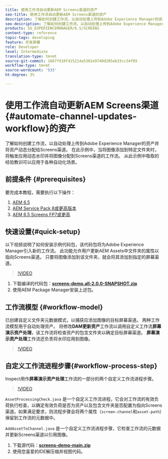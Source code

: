 ```yaml
---
title: 使用工作流自动更新AEM Screens渠道的资产
seo-title: 使用工作流自动更新AEM Screens渠道的资产
description: 了解如何创建工作流，以自动处理上传到Adobe Experience Manager的资产并将资产动态分配给Screens渠道。 在此示例中，当将图像添加到特定文件夹时，将触发应用动态水印并将图像分配到Screens渠道的工作流。 从此示例中吸取的经验教训可以应用于各种自动化场景。
seo-description: 了解如何创建工作流，以自动处理上传到Adobe Experience Manager的资产并将资产动态分配给Screens渠道。 在此示例中，当将图像添加到特定文件夹时，将触发应用动态水印并将图像分配到Screens渠道的工作流。 从此示例中吸取的经验教训可以应用于各种自动化场景。
products: SG_EXPERIENCEMANAGER/6.5/SCREENS
content-type: reference
topic-tags: developing
feature: 开发屏幕
role: Developer
level: Intermediate
translation-type: tm+mt
source-git-commit: 1667fd10f415214a5301e9740d205eb33cc34f89
workflow-type: tm+mt
source-wordcount: '533'
ht-degree: 3%

---
```



# 使用工作流自动更新AEM Screens渠道{#automate-channel-updates-workflow}的资产

了解如何创建工作流，以自动处理上传到Adobe Experience Manager的资产并将资产动态分配给Screens渠道。 在此示例中，当将图像添加到特定文件夹时，将触发应用动态水印并将图像分配到Screens渠道的工作流。 从此示例中吸取的经验教训可以应用于各种自动化场景。

## 前提条件 {#prerequisites}

要完成本教程，需要执行以下操作：

1. [AEM 6.5](https://experienceleague.adobe.com/docs/experience-manager-65.html?lang=zh-Hans)
1. [AEM Service Pack 8或更高版本](https://experienceleague.adobe.com/docs/experience-manager-65/release-notes/service-pack/sp-release-notes.html?lang=zh-Hans)
1. [AEM 6.5 Screens FP7或更高](https://experienceleague.adobe.com/docs/experience-manager-screens/user-guide/release-notes/release-notes-fp-202103.html)

## 快速设置{#quick-setup}

以下视频说明了如何安装示例代码包，该代码包将为Adobe Experience Manager引入新的工作流。 此功能允许用户更新AEM Assets中文件夹的属性以指向Screens渠道。 只要将图像添加到该文件夹，就会将其添加到指定的屏幕渠道。

>[!VIDEO](https://video.tv.adobe.com/v/333174/?quality=12&learn=on)

1. 下载编译的代码包：**[screens-demo.all-2.0.0-SNAPSHOT.zip](./assets/screens-demo.all-2.0.0-SNAPSHOT.zip)**
1. 使用AEM Package Manager安装上述包。

## 工作流模型 {#workflow-model}

已创建自定义文件夹元数据模式，以捕获应添加图像的目标屏幕渠道。 两种工作流模型用于自动处理资产。 将修改&#x200B;**DAM更新资产**&#x200B;工作流以调用自定义工作流&#x200B;**屏幕演示资产处理**，该工作流将检查资产的包含文件夹以确定目标屏幕渠道。 **屏幕演示资产处理**&#x200B;工作流还负责将水印应用到图像。

>[!VIDEO](https://video.tv.adobe.com/v/333175/?quality=12&learn=on)

## 自定义工作流进程步骤{#workflow-process-step}

Inspect用作&#x200B;**屏幕演示资产处理**&#x200B;工作流的一部分的两个自定义工作流进程步骤。

>[!VIDEO](https://video.tv.adobe.com/v/333179/?quality=12&learn=on)

`AssetProcessingCheck.java` 是一个自定义工作流进程，它会对工作流的有效负荷执行检查，以确定有效负荷是否为资产以及包含文件夹是否配置为指向Screens渠道。如果满足要求，则流程步骤会将两个属性（`screen-channel`和`asset-path`）保留到工作流的元数据中。

`AddAssetToChannel.java` 是一个自定义工作流进程步骤，它检查工作流的元数据并更新Screens渠道以引用图像。

1. 下载源代码：**[screens-demo-main.zip](./assets/screens-demo-main.zip)**
1. 使用您喜爱的IDE解压缩并视图代码。
